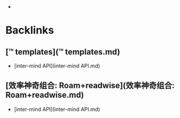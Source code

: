 - 

# Backlinks
## [™ templates](™ templates.md)
- [inter-mind API](inter-mind API.md)

## [效率神奇组合: Roam+readwise](效率神奇组合: Roam+readwise.md)
- [inter-mind API](inter-mind API.md)

